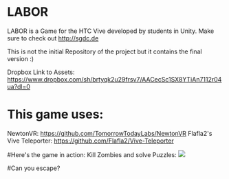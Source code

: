 # LABOR
LABOR is a Game for the HTC Vive developed by students in Unity. Make sure to check out http://sgdc.de

This is not the initial Repository of the project but it contains the final version :)

Dropbox Link to Assets: https://www.dropbox.com/sh/brtyqk2u29frsv7/AACecSc1SX8YTiAn7112r04ua?dl=0

# This game uses:
NewtonVR: https://github.com/TomorrowTodayLabs/NewtonVR
Flafla2's Vive Teleporter: https://github.com/Flafla2/Vive-Teleporter

#Here's the game in action:
Kill Zombies and solve Puzzles:
<img src="https://github.com/iszen/LABOR/blob/master/zombielab.gif">

#Can you escape?
